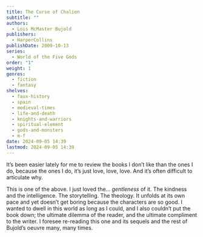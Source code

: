 ```yaml
---
title: The Curse of Chalion
subtitle: ""
authors:
  - Lois McMaster Bujold
publishers:
  - HarperCollins
publishDate: 2009-10-13
series:
  - World of the Five Gods
order: "1"
weight: 1
genres:
  - fiction
  - fantasy
shelves:
  - faux-history
  - spain
  - medieval-times
  - life-and-death
  - knights-and-warriors
  - spiritual-element
  - gods-and-monsters
  - m-f
date: 2024-09-05 14:39
lastmod: 2024-09-05 14:39
---
```

It’s been easier lately for me to review the books I don’t like than the ones I do, because the ones I do, it’s just love, love, love. And it’s often difficult to articulate why.

This is one of the above. I just loved the… _gentleness_ of it. The kindness and the intelligence. The storytelling. The theology. It unfolds at its own pace and yet doesn’t get boring because the characters are so good. I wanted to dwell in this world as long as I could, and I also couldn’t put the book down; the ultimate dilemma of the reader, and the ultimate compliment to the writer. I foresee re-reading this one and its sequels and the rest of Bujold’s oeuvre many, many times.